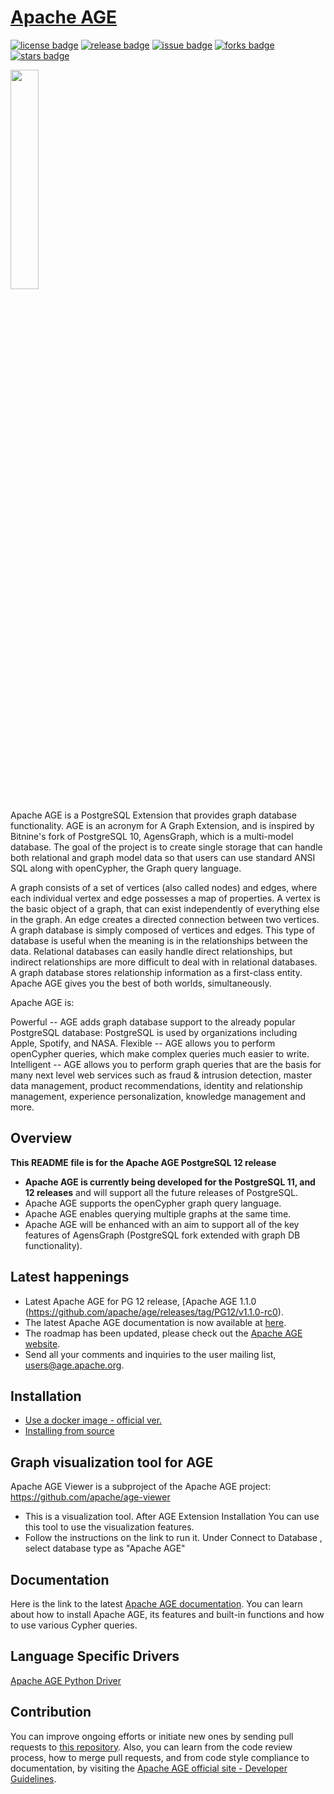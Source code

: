 # [Apache AGE](https://age.apache.org/#)

[![license badge](https://img.shields.io/github/license/apache/age)](https://github.com/apache/age/blob/master/LICENSE)
[![release badge](https://img.shields.io/github/v/release/apache/age?sort=semver)](https://github.com/apache/age/releases)
[![issue badge](https://img.shields.io/github/issues/apache/age)](https://github.com/apache/age/issues)
[![forks badge](https://img.shields.io/github/forks/apache/age)](https://github.com/apache/age/network/members)
[![stars badge](https://img.shields.io/github/stars/apache/age)](https://github.com/apache/age/stargazers)

<img src="https://age.apache.org/docs/master/_static/logo.png" width="30%" height="30%">

Apache AGE is a PostgreSQL Extension that provides graph database functionality. AGE is an acronym for A Graph Extension, and is inspired by Bitnine's fork of PostgreSQL 10, AgensGraph, which is a multi-model database. The goal of the project is to create single storage that can handle both relational and graph model data so that users can use standard ANSI SQL along with openCypher, the Graph query language.

A graph consists of a set of vertices (also called nodes) and edges, where each individual vertex and edge possesses a map of properties. A vertex is the basic object of a graph, that can exist independently of everything else in the graph. An edge creates a directed connection between two vertices. A graph database is simply composed of vertices and edges. This type of database is useful when the meaning is in the relationships between the data. Relational databases can easily handle direct relationships, but indirect relationships are more difficult to deal with in relational databases. A graph database stores relationship information as a first-class entity. Apache AGE gives you the best of both worlds, simultaneously.

Apache AGE is:

Powerful -- AGE adds graph database support to the already popular PostgreSQL database: PostgreSQL is used by organizations including Apple, Spotify, and NASA.
Flexible -- AGE allows you to perform openCypher queries, which make complex queries much easier to write.
Intelligent -- AGE allows you to perform graph queries that are the basis for many next level web services such as fraud & intrusion detection, master data management, product recommendations, identity and relationship management, experience personalization, knowledge management and more.

## Overview

**This README file is for the Apache AGE PostgreSQL 12 release**

- **Apache AGE is currently being developed for the PostgreSQL 11, and 12 releases** and will support all the future releases of PostgreSQL.
- Apache AGE supports the openCypher graph query language.
- Apache AGE enables querying multiple graphs at the same time.
- Apache AGE will be enhanced with an aim to support all of the key features of AgensGraph (PostgreSQL fork extended with graph DB functionality).

## Latest happenings

- Latest Apache AGE for PG 12 release, [Apache AGE 1.1.0 (https://github.com/apache/age/releases/tag/PG12/v1.1.0-rc0).
- The latest Apache AGE documentation is now available at [here](https://age.apache.org/docs/master/index.html).
- The roadmap has been updated, please check out the [Apache AGE website](http://age.apache.org/).
- Send all your comments and inquiries to the user mailing list, users@age.apache.org.

## Installation

- [Use a docker image - official ver.](https://hub.docker.com/r/apache/age)
- [Installing from source](https://age.apache.org/#)

## Graph visualization tool for AGE

Apache AGE Viewer is a subproject of the Apache AGE project:  https://github.com/apache/age-viewer

- This is a visualization tool.
After AGE Extension Installation
You can use this tool to use the visualization features.
- Follow the instructions on the link to run it.
Under Connect to Database , select database type as "Apache AGE"

## Documentation

Here is the link to the latest [Apache AGE documentation](https://age.apache.org/docs/master/index.html).
You can learn about how to install Apache AGE, its features and built-in functions and how to use various Cypher queries.

## Language Specific Drivers
[Apache AGE Python Driver](https://github.com/rhizome-ai/apache-age-python)

## Contribution

You can improve ongoing efforts or initiate new ones by sending pull requests to [this repository](https://github.com/apache/age).
Also, you can learn from the code review process, how to merge pull requests, and from code style compliance to documentation, by visiting the [Apache AGE official site - Developer Guidelines](https://age.apache.org/#codereview).
